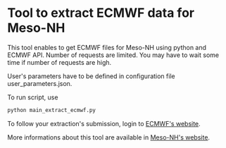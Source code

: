 # Tool to extract ECMWF data for Meso-NH

This tool enables to get ECMWF files for Meso-NH using python and ECMWF API.
Number of requests are limited. You may have to wait some time if number of requests are high.

User's parameters have to be defined in configuration file user_parameters.json.

To run script, use 
```bash
python main_extract_ecmwf.py
```

To follow your extraction's submission, login to [ECMWF's website](https://apps.ecmwf.int/webmars/joblist/).

More informations about this tool are available in [Meso-NH's website](http://mesonh.aero.obs-mip.fr/mesonh56/MesonhTEAMFAQ/ECMWF/ExtracEcmwf).
